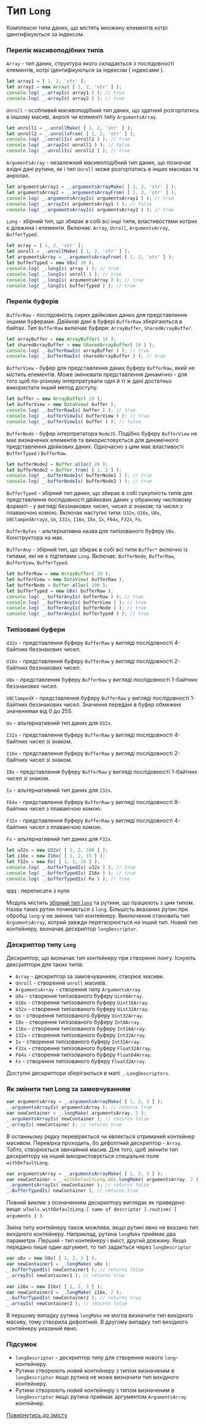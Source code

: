 # Тип <code>Long</code>

Комплексні типи даних, що містять множину елементів котрі ідентифікуються за індексом.

### Перелік масивоподібних типів

`Array` - тип даних, структура якого складається з послідовності елементів, котрі ідентифікуються за індексом ( індексами ).

```js
let array1 = [ 1, 2, 'str' ];
let array2 = new Array( [ 1, 2, 'str' ] );
console.log( _.arrayIs( array1 ) ); // true
console.log( _.arrayIs( array2 ) ); // true
```

`Unroll` - особливий масивоподібний тип даних, що здатний розгортатись в іншому масиві, анролі чи елементі типу `ArgumentsArray`.

```js
let unroll1 = _.unrollMake( [ 1, 2, 'str' ] );
let unroll2 = _.unrollsFrom( [ 1, 2, 'str' ] );
console.log( _.unrollIs( unroll1 ) ); // true
console.log( _.arrayIs( unroll1 ) ); // false
console.log( _.unrollIs( unroll2 ) ); // true
```

`ArgumentsArray` - незалежний масивоподібний тип даних, що позначає вхідні дані рутини, як і тип `Unroll` може розгортатись в інших масивах та анролах.

```js
let argumentsArray1 = _.argumentsArrayMake( [ 1, 2, 'str' ] );
let argumentsArray2 = _.argumentsArrayFrom( [ 1, 2, 'str' ] );
console.log( _.argumentsArrayIs( argumentsArray1 ) ); // true
console.log( _.arrayIs( argumentsArray1 ) ); // false
console.log( _.argumentsArrayIs( argumentsArray2 ) ); // true
```

`Long` - збірний тип, що збирає в собі всі інші типи, властивостями котрих є  довжина і елементи. Включає: `Array`, `Unroll`, `ArgumentsArray`, `BufferTyped`.

```js
let array = [ 1, 2, 'str' ];
let unroll = _.unrollMake( [ 1, 2, 'str' ] );
let argumentsArray = _.argumentsArrayFrom( [ 1, 2, 'str' ] );
let bufferTyped = new U8x( 10 );
console.log( _.longIs( array ) ); // true
console.log( _.longIs( unroll ) ); // true
console.log( _.longIs( argumentsArray ) ); // true
console.log( _.longIs( bufferTyped ) ); // true
```

### Перелік буферів

`BufferRaw` - послідовність сирих двійкових даних для представлення іншими буферами. Двійкові дані в буферi `BufferRaw` зберігаються в байтах. Тип `BufferRaw` включає буфери: `ArrayBuffer`, `SharedArrayBuffer`.

```js
let arrayBuffer = new ArrayBuffer( 10 );
let sharedArrayBuffer = new SharedArrayBuffer( 10 ) );
console.log( _.bufferRawIs( arrayBuffer ) ); // true
console.log( _.bufferRawIs( sharedArrayBuffer ) ); // true
```

`BufferView` - буфер для представлення даних буферу `BufferRaw`, який не містить елементів. Може змінювати представлення динамічно - для того щоб по-різному інтерпретувати одні й ті ж дані достатньо використати інший метод доступу.

```js
let buffer = new ArrayBuffer( 20 );
let bufferView = new DataView( buffer );
console.log( _.bufferRawIs( buffer ) ); // true
console.log( _.bufferViewIs( bufferView ) ); // true
console.log( _.bufferViewIs( buffer ) ); // false
```

`BufferNode` - буфер інтерпретатора `NodeJS`. Подібно буферу `BufferView` не має визначених елементів та використовується для динамічного представлення двійкових даних. Одночасно з цим має властивості `BufferTyped` i `BufferRaw`.

```js
let bufferNode2 = Buffer.alloc( 20 );
let bufferNode2 = Buffer.from( [ 1, 2 ] );
console.log( _.bufferNodeIs( bufferNode1 ) ); // true
console.log( _.bufferNodeIs( bufferNode2 ) ); // true
```

`BufferTyped` - збірний тип даних, що збирає в собі сукупність типів для представлення послідовності двійкових даних у обраному числовому форматі - у вигляді беззнакових чисел, чисел зі знаком, та чисел з плаваючою комою. Включає наступні типи: `U32x`, `U16x`, `U8x`, `U8ClampedArrayx`, `Ux`, `I32x`, `I16x`, `I8x`, `Ix`, `F64x`, `F32x`, `Fx`.

`BufferBytes` - альтернативна назва для типізованого буферу `U8x`. Конструктора на має.

`BufferAny` - збірний тип, що збирає в собі всі типи `Buffer*` включно із типами, які не є підтипами `Long`. Включає: `BufferNode`, `BufferRaw`, `BufferView`, `BufferTyped`.

```js
let bufferRaw = new ArrayBuffer( 20 );
let bufferView = new DataView( bufferRaw );
let bufferNode = Buffer.alloc( 100 );
let bufferTyped = new U8x( bufferRaw );
console.log( _.bufferAnyIs( bufferRaw ) ); // true
console.log( _.bufferAnyIs( bufferView ) ); // true
console.log( _.bufferAnyIs( bufferNode ) ); // true
console.log( _.bufferAnyIs( bufferTyped ) ); // true
```

### Типізовані буфери

`U32x` - представлення буферу `BufferRaw` у вигляді послідовності 4-байтних беззнакових чисел.

`U16x` - представлення буферу `BufferRaw` у вигляді послідовності 2-байтних беззнакових чисел.

`U8x` - представлення буферу `BufferRaw` у вигляді послідовності 1-байтних беззнакових чисел.

`U8ClampedX` - представлення буферу `BufferRaw` у вигляді послідовності 1-байтних беззнакових чисел. Значення передані в буфер обмежені значеннями від 0 до 255.

`Ux` - альтернативний тип даних для `U32x`.

`I32x` - представлення буферу `BufferRaw` у вигляді послідовності 4-байтних чисел зі знаком.

`I16x` - представлення буферу `BufferRaw` у вигляді послідовності 2-байтних чисел зі знаком.

`I8x` - представлення буферу `BufferRaw` у вигляді послідовності 1-байтних чисел зі знаком.

`Ix` - альтернативний тип даних для `І32x`.

`F64x` - представлення буферу `BufferRaw` у вигляді послідовності 8-байтних чисел з плаваючою комою.

`F32x` - представлення буферу `BufferRaw` у вигляді послідовності 4-байтних чисел з плаваючою комою.

`Fx` - альтернативний тип даних для `F32x`.

```js
let u32x = new U32x( [ 1, 2, 100 ] );
let i16x = new I16x( [ 1, 2, 15 ] );
let f32x = new Fx( [ 1, 2, 34 ] );
console.log( _.bufferTypedIs( u32x ) ); // true
console.log( _.bufferTypedIs( I16x ) ); // true
console.log( _.bufferTypedIs( Fx ) ); // true
```


qqq : переписати з нуля

Модуль містить [збірний тип `long`]( './TypeIndexed.md' ) та рутини, що працюють з цим типом. Назва таких рутин починається з `long`. Більшість вказаних рутин при обробці `long`-у не змінює тип контейнеру. Виключення становить тип `ArgumentsArray`, котрий завжди перетворюється на інший тип. Новий тип контейнеру, визначає дескриптор `longDescriptor`.

### Дескриптор типу `Long`

Дескриптор, що визначає тип контейнеру при створенні лонгу.
Існують дексриптори для таких типів:

- `Array` - дескриптор за замовчуванням, створює масиви.
- `Unroll` - створення `unroll` масивів.
- `ArgumentsArray` - створення типу `ArgumentsArray`.
- `U8x` - створення типізованого буферу `Uint8Array`.
- `U16x` - створення типізованого буферу `Uint16Array`.
- `U32x` - створення типізованого буферу `Uint32Array`.
- `Ux` - створення типізованого буферу `Uint32Array`.
- `I8x` - створення типізованого буферу `Int8Array`.
- `I16x` - створення типізованого буферу `Int16Array`.
- `I32x` - створення типізованого буферу `Int32Array`.
- `Ix` - створення типізованого буферу `Int32Array`.
- `F32x` - створення типізованого буферу `Float32Array`.
- `F64x` - створення типізованого буферу `Float64Array`.
- `Fx` - створення типізованого буферу `Float32Array`.

Доступні дескриптори зберігаються в мапі `_.LongDescriptors`.

### Як змінити тип Long за замовчуванням

```js
var argumentsArray = _.argumentsArrayMake( [ 1, 2, 3 ] );
_.argumentsArrayIs( argumentsArray ); // returns true
var newContainer = _.longMake( argumentsArray, 2 );
_.argumentsArrayIs( newContainer ); // returns false
_.arrayIs( newContainer ); // returns true
```

В останньому рядку перевіряється чи являється отриманий контейнер масивом. Перевірка проходить, бо дефолтний дескриптор - `Array`. Тобто, створюється звичайний масив. Для того, щоб змінити тип дескриптору на інший використовується спеціальне поле `withDefaultLong`.

```js
var argumentsArray = _.argumentsArrayMake( [ 1, 2, 3 ] );
var newContainer = _.withDefaultLong.U8x.longMake( argumentsArray, 2 );
_.argumentsArrayIs( newContainer ); // returns false
_.BufferTypedIs( newContainer ); // returns true
```

Повний виклик з позначенням дескриптору виглядає як приведено вище: `wTools.withDefaultLong.[ name of descriptor ].routine( [ arguments ] )`.

Зміна типу контейнеру також можлива, якщо рутині явно не вказано тип вихідного контейнеру. Наприклад, рутина `longMake` приймає два параметри. Перший - тип контейнеру і вміст, другий довжину. Якщо передано лише один аргумент, то тип задається через `longDescriptor`

```js
var u8x = new U8x( [ 1, 2, 3 ] );
var newContainer1 = _.longMake( u8x );
_.bufferTypedIs( newContainer1 ); // returns false
_.arrayIs( newContainer1 ); // returns true

var i16x = new I16x( [ 1, 2, 3 ] );
var newContainer2 = _.longMake( i16x, 2 );
_.bufferTypedIs( newContainer2 ); // returns true
_.arrayIs( newContainer2 ); // returns false
```

В першому випадку рутина `longMake` не могла визначити тип вихідного масиву, тому створила дефолтний. В другому випадку тип вихідного контейнеру указаний явно.

### Підсумок

- `longDescriptor` - дескриптор типу для створення нового `long`-контейнеру.
- Рутини створюють новий контейнеру з типом визначеним в `longDescriptor` якщо рутина не може визначити тип вихідного контейнеру.
- Рутини створюють новий контейнеру з типом визначеним в `longDescriptor` якщо рутина приймає аргументом `ArgumentsArray` контейнер.

[Повернутись до змісту](../README.md#Концепції)
